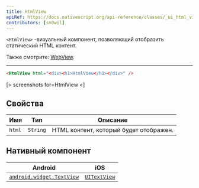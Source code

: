 ```yaml
---
title: HtmlView
apiRef: https://docs.nativescript.org/api-reference/classes/_ui_html_view_.htmlview
contributors: [sn0wil]
---
```


`<HtmlView>` -визуальный компонент, позволяющий отобразить статический HTML контент.

Также смотрите: [WebView](/ru/docs/elements/components/web-view).

---

```html
<HtmlView html="<div><h1>HtmlView</h1></div>" />
```

[> screenshots for=HtmlView <]

## Свойства

| Имя | Тип | Описание |
|------|------|-------------|
| `html` | `String` | HTML контент, который будет отображен.

## Нативный компонент

| Android | iOS |
|---------|-----|
| [`android.widget.TextView`](https://developer.android.com/reference/android/widget/TextView.html) | [`UITextView`](https://developer.apple.com/documentation/uikit/uitextview)